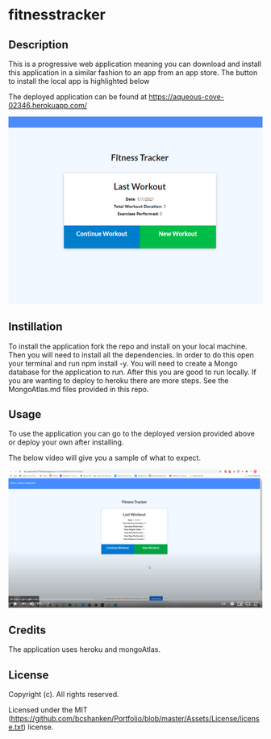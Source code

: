 # fitnesstracker

## Description

This is a progressive web application meaning you can download and install this application in a similar fashion to an app from an app store. The button to install the local app is highlighted below

The deployed application can be found at https://aqueous-cove-02346.herokuapp.com/

<img src="https://github.com/bcshanken/fitnesstracker/blob/main/assets/imgs/fitness.PNG?raw=true" 
alt="database image" />

## Instillation

To install the application fork the repo and install on your local machine. Then you will need to install all the dependencies.  In order to do this open your terminal and run npm install -y. You will need to create a Mongo database for the application to run. After this you are good to run locally. If you are wanting to deploy to heroku there are more steps. See the MongoAtlas.md files provided in this repo.

## Usage

To use the application you can go to the deployed version provided above or deploy your own after installing. 

The below video will give you a sample of what to expect. 

<a href="https://www.youtube.com/watch?v=oBN_pUSqyzs&feature=youtu.be" target="_blank"><img src="https://github.com/bcshanken/fitnesstracker/blob/main/assets/imgs/video.PNG?raw=true" 
alt="video image" /></a>



## Credits

The application uses heroku and mongoAtlas. 

## License
Copyright (c). All rights reserved.

Licensed under the MIT (https://github.com/bcshanken/Portfolio/blob/master/Assets/License/license.txt) license.